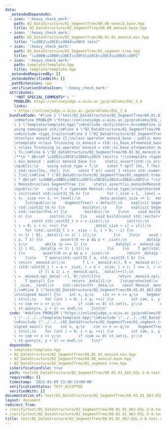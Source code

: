 ```yaml
---
data:
  _extendedDependsOn:
  - icon: ':heavy_check_mark:'
    path: 02_DataStructure/02_SegmentTree/00.00_monoid.base.hpp
    title: 02_DataStructure/02_SegmentTree/00.00_monoid.base.hpp
  - icon: ':heavy_check_mark:'
    path: 02_DataStructure/02_SegmentTree/00.01.01_monoid.min.hpp
    title: "\u30E2\u30CE\u30A4\u30C9 (min)"
  - icon: ':heavy_check_mark:'
    path: 02_DataStructure/02_SegmentTree/01_segment-tree.hpp
    title: "\u30BB\u30B0\u30E1\u30F3\u30C8\u30C4\u30EA\u30FC"
  - icon: ':heavy_check_mark:'
    path: template/template.hpp
    title: template/template.hpp
  _extendedRequiredBy: []
  _extendedVerifiedWith: []
  _pathExtension: cpp
  _verificationStatusIcon: ':heavy_check_mark:'
  attributes:
    '*NOT_SPECIAL_COMMENTS*': ''
    PROBLEM: https://onlinejudge.u-aizu.ac.jp/problems/DSL_2_A
    links:
    - https://onlinejudge.u-aizu.ac.jp/problems/DSL_2_A
  bundledCode: "#line 1 \"test/02_DataStructure/02_SegmentTree/00.01.01_AOJ-DSL-2-A.test.cpp\"\
    \n#define PROBLEM \"https://onlinejudge.u-aizu.ac.jp/problems/DSL_2_A\"\n#line\
    \ 1 \"template/template.hpp\"\n#include <bits/stdc++.h>\n#define int int64_t\n\
    using namespace std;\n#line 4 \"02_DataStructure/02_SegmentTree/00.01.01_monoid.min.hpp\"\
    \n#include <type_traits>\n#line 3 \"02_DataStructure/02_SegmentTree/00.00_monoid.base.hpp\"\
    \n\nclass monoid_base {};\nclass operator_monoid_base : public monoid_base {};\n\
    \ntemplate <class T>\nusing is_monoid = std::is_base_of<monoid_base, T>;\n\ntemplate\
    \ <class T>\nusing is_operator_monoid = std::is_base_of<operator_monoid_base,\
    \ T>;\n#line 6 \"02_DataStructure/02_SegmentTree/00.01.01_monoid.min.hpp\"\n\n\
    /**\n * @brief \u30E2\u30CE\u30A4\u30C9 (min)\n */\ntemplate <typename T>\nclass\
    \ min_monoid : public monoid_base {\n    static_assert(std::is_arithmetic<T>::value);\n\
    \npublic:\n    using value_type = T;\n    const T op(T lhs, T rhs) const { return\
    \ std::min(lhs, rhs); }\n    const T e() const { return std::numeric_limits<T>::max();\
    \ }\n};\n#line 7 \"02_DataStructure/02_SegmentTree/01_segment-tree.hpp\"\n\n/**\n\
    \ * @brief \u30BB\u30B0\u30E1\u30F3\u30C8\u30C4\u30EA\u30FC\n */\ntemplate <class\
    \ Monoid>\nclass SegmentTree {\n    static_assert(is_monoid<Monoid>::value);\n\
    \npublic:\n    using T = typename Monoid::value_type;\n\nprotected:\n    void\
    \ init(const std::uint32_t& n) {\n        for (_size = 1, _level = 0; _size <\
    \ n; _size <<= 1, ++_level);\n        _data.assign(_size << 1, _monoid.e());\n\
    \    }\n\npublic:\n    SegmentTree() = default;\n    explicit SegmentTree(const\
    \ std::uint32_t& n) {\n        build(n);\n    }\n    explicit SegmentTree(const\
    \ std::vector<T>& v) {\n        build(v);\n    }\n\n    void build(const std::uint32_t&\
    \ n) {\n        init(n);\n    }\n    void build(const std::vector<T>& v) {\n \
    \       const std::uint32_t n = v.size();\n        init(n);\n        for (std::uint32_t\
    \ i = 0; i < n; ++i) {\n            _data[_size + i] = v[i];\n        }\n    \
    \    for (std::uint32_t i = _size - 1; i > 0; --i) {\n            _data[i] = _monoid.op(_data[(i\
    \ << 1) | 0], _data[(i << 1) | 1]);\n        }\n    }\n\n    void set(std::uint32_t\
    \ p, T x) {\n        assert(0 <= p && p < _size);\n        _data[p += _size] =\
    \ x;\n        while (p >>= 1) {\n            _data[p] = _monoid.op(_data[(p <<\
    \ 1) | 0], _data[(p << 1) | 1]);\n        }\n    }\n    T get(std::uint32_t p)\
    \ {\n        assert(0 <= p && p < _size);\n        return _data[p + _size];\n\
    \    }\n\n    T query(std::uint32_t a, std::uint32_t b) {\n        if (a >= b)\
    \ return _monoid.e();\n        T L = _monoid.e(), R = _monoid.e();\n        for\
    \ (std::uint32_t l = a + _size, r = b + _size; l < r; l >>= 1, r >>= 1) {\n  \
    \          if (l & 1) L = _monoid.op(L, _data[l++]);\n            if (r & 1) R\
    \ = _monoid.op(_data[--r], R);\n\t\t}\n        return _monoid.op(L, R);\n    }\n\
    \    T query() {\n        return _data[1];\n    }\n\nprotected:\n    std::uint32_t\
    \ _size, _level;\n    std::vector<T> _data;\n    const Monoid _monoid = Monoid();\n\
    };\n#line 5 \"test/02_DataStructure/02_SegmentTree/00.01.01_AOJ-DSL-2-A.test.cpp\"\
    \n\nsigned main() {\n    int n, q;\n    cin >> n >> q;\n    SegmentTree<min_monoid<std::int32_t>>\
    \ st(n);\n    for (int i = 0; i < q; ++i) {\n        int com, x, y;\n        cin\
    \ >> com >> x >> y;\n        if (com == 0) st.set(x, y);\n        else cout <<\
    \ st.query(x, y + 1) << endl;\n    }\n}\n"
  code: "#define PROBLEM \"https://onlinejudge.u-aizu.ac.jp/problems/DSL_2_A\"\n#include\
    \ \"../../../template/template.hpp\"\n#include \"../../../02_DataStructure/02_SegmentTree/00.01.01_monoid.min.hpp\"\
    \n#include \"../../../02_DataStructure/02_SegmentTree/01_segment-tree.hpp\"\n\n\
    signed main() {\n    int n, q;\n    cin >> n >> q;\n    SegmentTree<min_monoid<std::int32_t>>\
    \ st(n);\n    for (int i = 0; i < q; ++i) {\n        int com, x, y;\n        cin\
    \ >> com >> x >> y;\n        if (com == 0) st.set(x, y);\n        else cout <<\
    \ st.query(x, y + 1) << endl;\n    }\n}"
  dependsOn:
  - template/template.hpp
  - 02_DataStructure/02_SegmentTree/00.01.01_monoid.min.hpp
  - 02_DataStructure/02_SegmentTree/00.00_monoid.base.hpp
  - 02_DataStructure/02_SegmentTree/01_segment-tree.hpp
  isVerificationFile: true
  path: test/02_DataStructure/02_SegmentTree/00.01.01_AOJ-DSL-2-A.test.cpp
  requiredBy: []
  timestamp: '2021-01-09 23:30:11+00:00'
  verificationStatus: TEST_ACCEPTED
  verifiedWith: []
documentation_of: test/02_DataStructure/02_SegmentTree/00.01.01_AOJ-DSL-2-A.test.cpp
layout: document
redirect_from:
- /verify/test/02_DataStructure/02_SegmentTree/00.01.01_AOJ-DSL-2-A.test.cpp
- /verify/test/02_DataStructure/02_SegmentTree/00.01.01_AOJ-DSL-2-A.test.cpp.html
title: test/02_DataStructure/02_SegmentTree/00.01.01_AOJ-DSL-2-A.test.cpp
---
```

